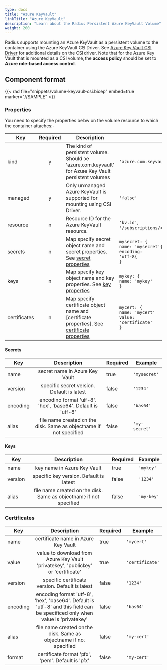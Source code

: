 ```yaml
---
type: docs
title: "Azure KeyVault"
linkTitle: "Azure KeyVault"
description: "Learn about the Radius Persistent Azure KeyVault Volume"
weight: 200
---
```


Radius supports mounting an Azure KeyVault as a persistent volume to the container using the Azure KeyVault CSI Driver. See [Azure Key Vault CSI Driver](https://azure.github.io/secrets-store-csi-driver-provider-azure/demos/standard-walkthrough/) for additional details on the CSI driver. Note that for the Azure Key Vault that is mounted as a CSI volume, the **access policy** should be set to **Azure role-based access control**.

## Component format

{{< rad file="snippets/volume-keyvault-csi.bicep" embed=true marker="//SAMPLE" >}}

### Properties

You need to specify the properties below on the volume resource to which the container attaches:-

| Key  | Required | Description | Example |
|------|:--------:|-------------|---------|
| kind | y | The kind of persistent volume. Should be 'azure.com.keyvault' for Azure Key Vault persistent volumes | `'azure.com.keyvault'`
| managed | y | Only unmanaged Azure KeyVault is supported for mounting using CSI Driver. | `'false'`
| resource | n | Resource ID for the Azure KeyVault resource. | `'kv.id'`, `'/subscriptions/<subscription>/resourceGroups/<rg/providers/Microsoft.KeyVault/vaults/<keyvaultname>'`
| secrets | n | Map specify secret object name and secret properties. See [secret properties](#secrets) | <code>mysecret: {<br>name: 'mysecret'{<br>encoding: 'utf-8{<br>}</code>
| keys | n | Map specify key object name and key properties. See [key properties](#keys) | <code>mykey: {<br>name: 'mykey'<br>}</code>
| certificates | n | Map specify certificate object name and [certificate properties]. See [certificate properties](#certificate) | <code>mycert: {<br>name: 'mycert'<br>value: 'certificate'<br>}</code>

#### Secrets

| Key  | Description | Required | Example |
|------|:--------:|-------------|---------|
| name | secret name in Azure Key Vault | true | `'mysecret'`
| version | specific secret version. Default is latest | false | `'1234'`
| encoding | encoding format 'utf-8', 'hex', 'base64'. Default is 'utf-8' | false | `'bas64'`
| alias | file name created on the disk. Same as objectname if not specified | false | `'my-secret'`

#### Keys

| Key  | Description | Required | Example |
|------|:--------:|-------------|---------|
| name | key name in Azure Key Vault | true | `'mykey'`
| version | specific key version. Default is latest | false | `'1234'`
| alias | file name created on the disk. Same as objectname if not specified | false | `'my-key'`

### Certificates

| Key  | Description | Required | Example |
|------|:--------:|-------------|---------|
| name | certificate name in Azure Key Vault | true | `'mycert'`
| value | value to download from Azure Key Vault 'privatekey', 'publickey' or 'certificate' | true | `'certificate'`
| version | specific certificate version. Default is latest | false | `'1234'`
| encoding | encoding format 'utf-8', 'hex', 'base64'. Default is 'utf-8' and this field can be specificed only when value is 'privatekey' | false | `'bas64'`
| alias | file name created on the disk. Same as objectname if not specified | false | `'my-cert'`
| format | certificate format 'pfx', 'pem'. Default is 'pfx' | false | `'my-cert'`
